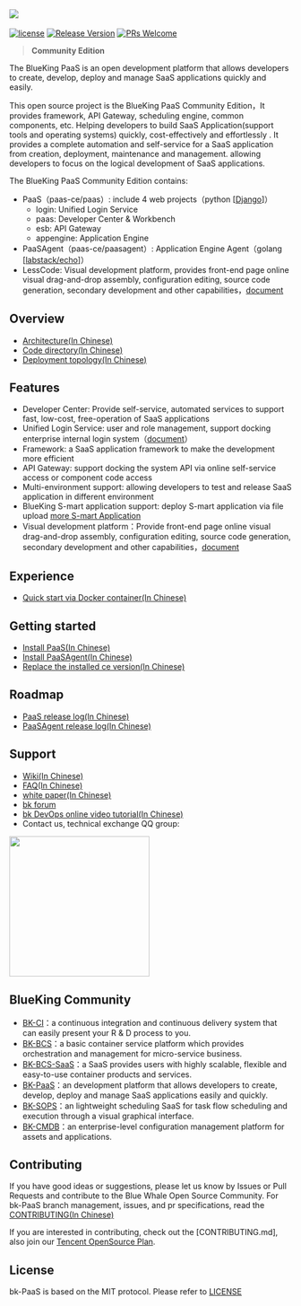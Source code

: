 ![](docs/resource/img/bk_paas_en.png)
---

[![license](https://img.shields.io/badge/license-MIT-brightgreen.svg?style=flat)](https://github.com/Tencent/bk-PaaS/blob/master/LICENSE) [![Release Version](https://img.shields.io/badge/release-3.0.0-brightgreen.svg)](https://github.com/Tencent/bk-PaaS/releases) [![PRs Welcome](https://img.shields.io/badge/PRs-welcome-brightgreen.svg)](https://github.com/Tencent/bk-PaaS/pulls)


> **Community Edition**

The BlueKing PaaS is an open development platform that allows developers to create, develop, deploy and manage SaaS applications quickly and easily.

This open source project is the BlueKing PaaS Community Edition，It provides framework, API Gateway, scheduling engine, common components, etc. Helping developers to build SaaS Application(support tools and operating systems) quickly, cost-effectively and effortlessly . It provides a complete automation and self-service for a SaaS application from creation, deployment, maintenance and management. allowing developers to focus on the logical development of SaaS applications.

The BlueKing PaaS Community Edition contains:

- PaaS（paas-ce/paas）: include 4 web projects（python [[Django](https://www.djangoproject.com/)]）
    - login: Unified Login Service
    - paas: Developer Center & Workbench
    - esb: API Gateway
    - appengine: Application Engine
- PaaSAgent（paas-ce/paasagent）: Application Engine Agent（golang [[labstack/echo](https://github.com/labstack/echo)]）
- LessCode: Visual development platform, provides front-end page online visual drag-and-drop assembly, configuration editing, source code generation, secondary development and other capabilities，[document](https://github.com/TencentBlueKing/bk-lesscode/blob/develop/readme.md)

## Overview

- [Architecture(In Chinese)](docs/overview/architecture.md)
- [Code directory(In Chinese)](docs/overview/project_codes.md)
- [Deployment topology(In Chinese)](docs/overview/project_deploy.md)

## Features

- Developer Center: Provide self-service, automated services to support fast, low-cost, 
free-operation of SaaS applications
- Unified Login Service: user and role management, support docking enterprise internal login system（[document](http://docs.bk.tencent.com/develop_center/enterprise_login/)）
- Framework: a SaaS application framework to make the development more efficient
- API Gateway: support docking the system API via online self-service access or component code access
- Multi-environment support: allowing developers to test and release SaaS application in different environment
- BlueKing S-mart application support: deploy S-mart application via file upload [more S-mart Application](http://bk.tencent.com/s-mart)
- Visual development platform：Provide front-end page online visual drag-and-drop assembly, configuration editing, source code generation, secondary development and other capabilities，[document](https://github.com/TencentBlueKing/bk-lesscode/blob/develop/readme.md)

## Experience

- [Quick start via Docker container(In Chinese)](docs/wiki/container-support.md)

## Getting started

- [Install PaaS(In Chinese)](docs/install/ce_paas_install.md)
- [Install PaaSAgent(In Chinese)](docs/install/ce_paas_agent_install.md)
- [Replace the installed ce version(In Chinese)](https://docs.bk.tencent.com/bk_osed/guide.html#osed)

## Roadmap

- [PaaS release log(In Chinese)](paas-ce/paas/release.md)
- [PaaSAgent release log(In Chinese)](paas-ce/paasagent/release.md)


## Support

- [Wiki(In Chinese)](https://github.com/Tencent/bk-PaaS/wiki)
- [FAQ(In Chinese)](https://github.com/Tencent/bk-PaaS/wiki/FAQ)
- [white paper(In Chinese)](http://docs.bk.tencent.com/product_white_paper/paas/)
- [bk forum](https://bk.tencent.com/s-mart/community)
- [bk DevOps online video tutorial(In Chinese)](https://cloud.tencent.com/developer/edu/major-100008)
- Contact us, technical exchange QQ group:


<img src="docs/resource/img/bk_qq_group.png" width="250" hegiht="250" align=center />

## BlueKing Community

- [BK-CI](https://github.com/Tencent/bk-ci)：a continuous integration and continuous delivery system that can easily present your R & D process to you.
- [BK-BCS](https://github.com/Tencent/bk-bcs)：a basic container service platform which provides orchestration and management for micro-service business.
- [BK-BCS-SaaS](https://github.com/Tencent/bk-bcs-saas)：a SaaS provides users with highly scalable, flexible and easy-to-use container products and services.
- [BK-PaaS](https://github.com/Tencent/bk-PaaS)：an development platform that allows developers to create, develop, deploy and manage SaaS applications easily and quickly.
- [BK-SOPS](https://github.com/Tencent/bk-sops)：an lightweight scheduling SaaS  for task flow scheduling and execution through a visual graphical interface. 
- [BK-CMDB](https://github.com/Tencent/bk-cmdb)：an enterprise-level configuration management platform for assets and applications.

## Contributing

If you have good ideas or suggestions, please let us know by Issues or Pull Requests and contribute to the Blue Whale Open Source Community. For bk-PaaS branch management, issues, and pr specifications, read the [CONTRIBUTING(In Chinese)](docs/CONTRIBUTING.md)

If you are interested in contributing, check out the [CONTRIBUTING.md], also join our [Tencent OpenSource Plan](https://opensource.tencent.com/contribution).


## License

bk-PaaS is based on the MIT protocol. Please refer to [LICENSE](LICENSE.txt)
